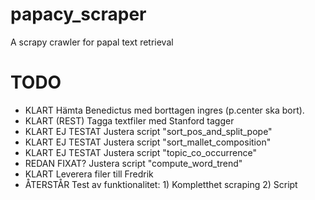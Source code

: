 # papacy_scraper
A scrapy crawler for papal text retrieval

# TODO

* KLART           Hämta Benedictus med borttagen ingres (p.center ska bort).
* KLART (REST)    Tagga textfiler med Stanford tagger
* KLART EJ TESTAT Justera script "sort_pos_and_split_pope"
* KLART EJ TESTAT Justera script "sort_mallet_composition"
* KLART EJ TESTAT Justera script "topic_co_occurrence"
* REDAN FIXAT?    Justera script "compute_word_trend"
* KLART        Leverera filer till Fredrik
* ÅTERSTÅR        Test av funktionalitet: 1) Kompletthet scraping 2) Script